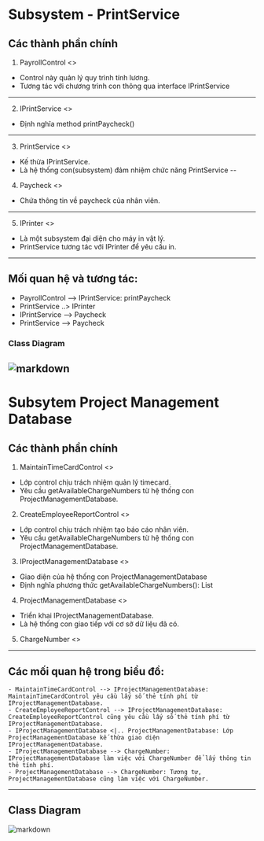 # Subsystem - PrintService
## Các thành phần chính

1. PayrollControl <<control>>
- Control này quản lý quy trình tính lương.
- Tương tác với chương trình con thông qua interface IPrintService
---
2. IPrintService <<interface>>
- Định nghĩa method printPaycheck()
---
3. PrintService <<subsystem proxy>>
- Kế thừa IPrintService.
- Là hệ thống con(subsystem) đảm nhiệm chức năng PrintService
--
4. Paycheck <<entity>>
- Chứa thông tin về paycheck của nhân viên.
---
5. IPrinter <<interface>>
- Là một subsystem đại diện cho máy in vật lý. 
- PrintService tương tác với IPrinter để yêu cầu in.
---
## Mối quan hệ và tương tác:
- PayrollControl --> IPrintService: printPaycheck
- PrintService ..> IPrinter
- IPrintService --> Paycheck
- PrintService --> Paycheck

### Class Diagram
![markdown](https://www.planttext.com/api/plantuml/png/T56zJiCm4DxlAMwZ34rtP5cLoi9MYISmhcait7EmdOe8EZEmmCm28y_WWQ5zaJm1hu2TLbKJgLxik_j-xiv_yNVgWt2XNXc02zozj_6DIgHbkViHABVV4aqRFojSRxzmgON5XMxZAu4qmdkSYyPPOsQMGhgHCRb_SOxFW3YPeAi9gpqADW2QWdBtGYgycRiKt2gtrYdAw7Igd4kYibJoONIP6GUZKp1ZlhxpZGygQJlxr71-dZzqLAupwv2ZQojFJGx4PA0ewD3fRl9UPdaHgpP-Q7oi1M6PTW23uSTZFXZggjyFzAlifIXwSq6lN1JysF60cPsEekShC5Mqo1_x3m00__y30000)
---

# Subsytem Project Management Database

## Các thành phần chính

1. MaintainTimeCardControl <<control>>
- Lớp control chịu trách nhiệm quản lý timecard.
- Yêu cầu getAvailableChargeNumbers từ hệ thống con ProjectManagementDatabase.

2. CreateEmployeeReportControl <<control>>
- Lớp control chịu trách nhiệm tạo báo cáo nhân viên.
- Yêu cầu getAvailableChargeNumbers từ hệ thống con ProjectManagementDatabase.

3. IProjectManagementDatabase <<interface>>
- Giao diện của hệ thống con ProjectManagementDatabase
- Định nghĩa phương thức getAvailableChargeNumbers(): List<ChargeNumber>

4. ProjectManagementDatabase <<subsystem proxy>>
- Triển khai IProjectManagementDatabase.
- Là hệ thống con giao tiếp với cơ sở dữ liệu đã có.

5. ChargeNumber <<entity>>

---

## Các mối quan hệ trong biểu đồ:
    - MaintainTimeCardControl --> IProjectManagementDatabase: MaintainTimeCardControl yêu cầu lấy số thẻ tính phí từ IProjectManagementDatabase.
    - CreateEmployeeReportControl --> IProjectManagementDatabase: CreateEmployeeReportControl cũng yêu cầu lấy số thẻ tính phí từ IProjectManagementDatabase.
    - IProjectManagementDatabase <|.. ProjectManagementDatabase: Lớp ProjectManagementDatabase kế thừa giao diện IProjectManagementDatabase.
    - IProjectManagementDatabase --> ChargeNumber: IProjectManagementDatabase làm việc với ChargeNumber để lấy thông tin thẻ tính phí.
    - ProjectManagementDatabase --> ChargeNumber: Tương tự, ProjectManagementDatabase cũng làm việc với ChargeNumber.
---
## Class Diagram
![markdown](https://www.planttext.com/api/plantuml/png/f98zJiGm48LxdsAwXMBt02YA5WKAYaK8SO69CoH6_Wcsio9Qg2beeAQ1aZEaeDYzI4x05R05Y9KW4HAMB5cQcU-zUV9Rzpft7grlb6Hi0flxlhlJ5UYoshmWyFKp1zbtZpKirqzG2ZHGYBwxrOnBT0uMABGFzqmeoj0McT7U6Wb9mZzUQRfYx8PzjcUMqDEXggLfYKwfDjR_CWAhE1B8PC-H4noTM7D1t2zGOqcAj3z0Zpaw2fqGJqb-Vub2OYufgz2MTDoedApRsVrM7wOaYMjortfIK5jprKRNVwLk5m8eO8LlltQOG1OZL7tt8E2oGGrLI8yDnJQTfcFBxWqxOcFH_WCxF3MRNOzHsOXWzBCjCwBoevNDIHVnjxu3003__mC0)
